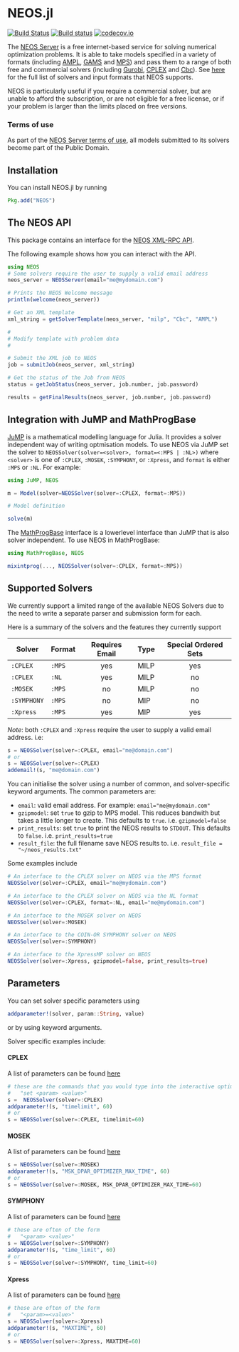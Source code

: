 # NEOS.jl
[![Build Status](https://travis-ci.org/odow/NEOS.jl.svg?branch=master)](https://travis-ci.org/odow/NEOS.jl)
[![Build status](https://ci.appveyor.com/api/projects/status/u54uaoskgjd87gxb/branch/master?svg=true)](https://ci.appveyor.com/project/odow/neos-jl/branch/master)
[![codecov.io](http://codecov.io/github/odow/NEOS.jl/coverage.svg?branch=master)](http://codecov.io/github/odow/NEOS.jl?branch=master)

The [NEOS Server](http://www.neos-server.org/neos) is a free internet-based service for solving numerical optimization problems. It is able to take models specified in a variety of formats (including [AMPL](http://ampl.com/), [GAMS](http://www.gams.com/) and [MPS](https://en.wikipedia.org/wiki/MPS_%28format%29)) and pass them to a range of both free and commercial solvers (including [Gurobi](http://www.gurobi.com/), [CPLEX](http://www-03.ibm.com/software/products/en/ibmilogcpleoptistud/) and [Cbc](https://projects.coin-or.org/Cbc)). See [here](http://www.neos-server.org/neos/solvers/index.html) for the full list of solvers and input formats that NEOS supports.

NEOS is particularly useful if you require a commercial solver, but are unable to afford the subscription, or are not eligible for a free license, or if your problem is larger than the limits placed on free versions.

### Terms of use
As part of the [NEOS Server terms of use](http://www.neos-server.org/neos/termofuse.html), all models submitted to its solvers become part of the Public Domain.

## Installation

You can install NEOS.jl by running

```julia
Pkg.add("NEOS")
```

## The NEOS API
This package contains an interface for the [NEOS XML-RPC API](http://www.neos-server.org/neos/NEOS-API.html).

The following example shows how you can interact with the API.

```julia
using NEOS
# Some solvers require the user to supply a valid email address
neos_server = NEOSServer(email="me@mydomain.com")

# Prints the NEOS Welcome message
println(welcome(neos_server))

# Get an XML template
xml_string = getSolverTemplate(neos_server, "milp", "Cbc", "AMPL")

#
# Modify template with problem data
#

# Submit the XML job to NEOS
job = submitJob(neos_server, xml_string)

# Get the status of the Job from NEOS
status = getJobStatus(neos_server, job.number, job.password)

results = getFinalResults(neos_server, job.number, job.password)
```

## Integration with JuMP and MathProgBase
[JuMP](https://github.com/JuliaOpt/JuMP.jl) is a mathematical modelling language for Julia. It provides a solver independent way of writing optmisation models. To use NEOS via JuMP set the solver to `NEOSSolver(solver=<solver>, format=<:MPS | :NL>)` where `<solver>` is one of `:CPLEX`, `:MOSEK`, `:SYMPHONY`, or `:Xpress`, and `format` is either `:MPS` or `:NL`. For example:

```julia
using JuMP, NEOS

m = Model(solver=NEOSSolver(solver=:CPLEX, format=:MPS))

# Model definition

solve(m)
```

 The [MathProgBase](https://github.com/JuliaOpt/MathProgBase.jl) interface is a lowerlevel interface than JuMP that is also solver independent. To use NEOS in MathProgBase:

```julia
using MathProgBase, NEOS

mixintprog(..., NEOSSolver(solver=:CPLEX, format=:MPS))
```

## Supported Solvers
We currently support a limited range of the available NEOS Solvers due to the need to write a separate parser and submission form for each.

Here is a summary of the solvers and the features they currently support

| Solver      | Format | Requires Email | Type   | Special Ordered Sets |
| ----------- | ------ | :------------: | :----- | :---: |
| `:CPLEX`    | `:MPS` | yes            |  MILP  | yes   |
| `:CPLEX`    | `:NL`  | yes            |  MILP  | no    |
| `:MOSEK`    | `:MPS` | no             |  MILP  | no    |
| `:SYMPHONY` | `:MPS` | no             |  MIP   | no    |
| `:Xpress`   | `:MPS` | yes            |  MIP   | yes   |

*Note*: both `:CPLEX` and `:Xpress` require the user to supply a valid email address. i.e:
```julia
s = NEOSSolver(solver=:CPLEX, email="me@domain.com")
# or
s = NEOSSolver(solver=:CPLEX)
addemail!(s, "me@domain.com")
```

You can initialise the solver using a number of common, and solver-specific keyword arguments. The common parameters are:
 - `email`: valid email address. For example: `email="me@mydomain.com"`
 - `gzipmodel`: set `true` to gzip to MPS model. This reduces bandwith but takes a little longer to create. This defaults to `true`. i.e. `gzipmodel=false`
 - `print_results`: set `true` to print the NEOS results to `STDOUT`. This defaults to `false`. i.e. `print_results=true`
 - `result_file`: the full filename save NEOS results to. i.e. `result_file = "~/neos_results.txt"`

Some examples include
```julia
# An interface to the CPLEX solver on NEOS via the MPS format
NEOSSolver(solver=:CPLEX, email="me@mydomain.com")

# An interface to the CPLEX solver on NEOS via the NL format
NEOSSolver(solver=:CPLEX, format=:NL, email="me@mydomain.com")

# An interface to the MOSEK solver on NEOS
NEOSSolver(solver=:MOSEK)

# An interface to the COIN-OR SYMPHONY solver on NEOS
NEOSSolver(solver=:SYMPHONY)

# An interface to the XpressMP solver on NEOS
NEOSSolver(solver=:Xpress, gzipmodel=false, print_results=true)
 ```


## Parameters

You can set solver specific parameters using

```julia
addparameter!(solver, param::String, value)
```

or by using keyword arguments.

Solver specific examples include:

#### CPLEX
A list of parameters can be found [here](http://www-01.ibm.com/support/knowledgecenter/SSSA5P_12.6.1/ilog.odms.cplex.help/CPLEX/InteractiveOptimizer/topics/commands.html)
```julia
# these are the commands that you would type into the interactive optimiser
# 	"set <param> <value>"
s =  NEOSSolver(solver=:CPLEX)
addparameter!(s, "timelimit", 60)
# or
s = NEOSSolver(solver=:CPLEX, timelimit=60)
```

#### MOSEK
A list of parameters can be found [here](http://docs.mosek.com/7.0/capi/Parameters.html)
```julia
s = NEOSSolver(solver=:MOSEK)
addparameter!(s, "MSK_DPAR_OPTIMIZER_MAX_TIME", 60)
# or
s = NEOSSolver(solver=:MOSEK, MSK_DPAR_OPTIMIZER_MAX_TIME=60)
```

#### SYMPHONY
A list of parameters can be found [here](http://www.coin-or.org/SYMPHONY/man-5.6/node273.html#params)
```julia
# these are often of the form
# 	"<param> <value>"
s = NEOSSolver(solver=:SYMPHONY)
addparameter!(s, "time_limit", 60)
# or
s = NEOSSolver(solver=:SYMPHONY, time_limit=60)
```

#### Xpress
A list of parameters can be found [here](http://tomopt.com/docs/xpress/tomlab_xpress008.php)
```julia
# these are often of the form
# 	"<param>=<value>"
s = NEOSSolver(solver=:Xpress)
addparameter!(s, "MAXTIME", 60)
# or
s = NEOSSolver(solver=:Xpress, MAXTIME=60)
```
